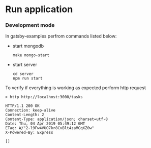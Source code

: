 # Run application

### Development mode

In gatsby-examples perfrom commands listed below:

* start mongodb
      
      make mongo-start 

* start server
    
      cd server 
      npm run start

To verify if everything is working as expected perform http request

    > http http://localhost:3000/tasks         

    HTTP/1.1 200 OK
    Connection: keep-alive
    Content-Length: 2
    Content-Type: application/json; charset=utf-8
    Date: Thu, 04 Apr 2019 05:49:12 GMT
    ETag: W/"2-l9Fw4VUO7kr8CvBlt4zaMCqXZ0w"
    X-Powered-By: Express

    []
